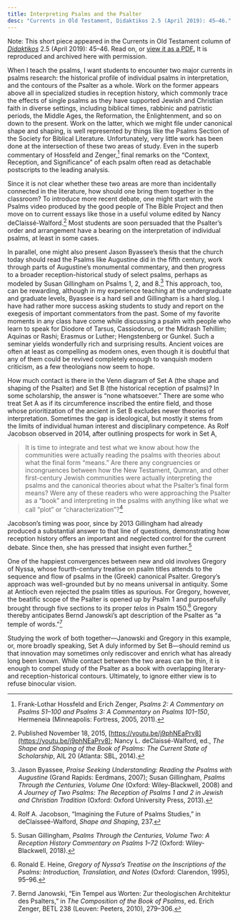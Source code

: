 ```yaml
---
title: Interpreting Psalms and the Psalter
desc: "Currents in Old Testament, Didaktikos 2.5 (April 2019): 45–46."
---
```


Note: This short piece appeared in the Currents in Old Testament column
of [*Didaktikos*](https://didaktikosjournal.com) 2.5 (April 2019): 45–46.
Read on, or [view it as a PDF.](/assets/pdf/publications/Driver_2019a.pdf)
It is reproduced and archived here with permission.

When I teach the psalms, I want students to encounter two major currents
in psalms research: the historical profile of individual psalms in
interpretation, and the contours of the Psalter as a whole. Work on the
former appears above all in specialized studies in reception history,
which commonly trace the effects of single psalms as they have supported
Jewish and Christian faith in diverse settings, including biblical
times, rabbinic and patristic periods, the Middle Ages, the Reformation,
the Enlightenment, and so on down to the present. Work on the latter,
which we might file under canonical shape and shaping, is well
represented by things like the Psalms Section of the Society for
Biblical Literature. Unfortunately, very little work has been done at
the intersection of these two areas of study. Even in the superb
commentary of Hossfeld and Zenger,[^fn1] final remarks on the “Context,
Reception, and Significance” of each psalm often read as detachable
postscripts to the leading analysis.

Since it is not clear whether these two areas are more than incidentally
connected in the literature, how should one bring them together in the
classroom? To introduce more recent debate, one might start with the
Psalms video produced by the good people of The Bible Project and then
move on to current essays like those in a useful volume edited by Nancy
deClaissé-Walford.[^fn2] Most students are soon persuaded that the
Psalter’s order and arrangement have a bearing on the interpretation of
individual psalms, at least in some cases.

In parallel, one might also present Jason Byassee’s thesis that the
church today should read the Psalms like Augustine did in the fifth
century, work through parts of Augustine’s monumental commentary, and
then progress to a broader reception-historical study of select psalms,
perhaps as modeled by Susan Gillingham on Psalms 1, 2, and 8.[^fn3] This
approach, too, can be rewarding, although in my experience teaching at
the undergraduate and graduate levels, Byassee is a hard sell and
Gillingham is a hard slog. I have had rather more success asking
students to study and report on the exegesis of important commentators
from the past. Some of my favorite moments in any class have come while
discussing a psalm with people who learn to speak for Diodore of Tarsus,
Cassiodorus, or the Midrash Tehillim; Aquinas or Rashi; Erasmus or
Luther; Hengstenberg or Gunkel. Such a seminar yields wonderfully rich
and surprising results. Ancient voices are often at least as compelling
as modern ones, even though it is doubtful that any of them could be
revived completely enough to vanquish modern criticism, as a few
theologians now seem to hope.

How much contact is there in the Venn diagram of Set A (the shape and
shaping of the Psalter) and Set B (the historical reception of psalms)?
In some scholarship, the answer is “none whatsoever.” There are some who
treat Set A as if its circumference inscribed the entire field, and
those whose prioritization of the ancient in Set B excludes newer
theories of interpretation. Sometimes the gap is ideological, but mostly
it stems from the limits of individual human interest and disciplinary
competence. As Rolf Jacobson observed in 2014, after outlining prospects
for work in Set A,

> It is time to integrate and test what we know about how the
> communities were actually reading the psalms with theories about what
> the final form “means.” Are there any congruencies or incongruences
> between how the New Testament, Qumran, and other first-century Jewish
> communities were actually interpreting the psalms and the canonical
> theories about what the Psalter’s final form means? Were any of these
> readers who were approaching the Psalter as a “book” and interpreting
> in the psalms with anything like what we call “plot” or
> “characterization”?[^fn4]

Jacobson’s timing was poor, since by 2013 Gillingham had already
produced a substantial answer to that line of questions, demonstrating
how reception history offers an important and neglected control for the
current debate. Since then, she has pressed that insight even
further.[^fn5]

One of the happiest convergences between new and old involves Gregory of
Nyssa, whose fourth-century treatise on psalm titles attends to the
sequence and flow of psalms in the (Greek) canonical Psalter. Gregory’s
approach was well-grounded but by no means universal in antiquity. Some
at Antioch even rejected the psalm titles as spurious. For Gregory,
however, the beatific scope of the Psalter is opened up by Psalm 1 and
purposefully brought through five sections to its proper *telos* in
Psalm 150.[^fn6] Gregory thereby anticipates Bernd Janowski’s apt
description of the Psalter as “a temple of words.”[^fn7]

Studying the work of both together—Janowski and Gregory in this example,
or, more broadly speaking, Set A duly informed by Set B—should remind us
that innovation may sometimes only rediscover and enrich what has
already long been known. While contact between the two areas can be
thin, it is enough to compel study of the Psalter as a book with
overlapping literary- and reception-historical contours. Ultimately, to
ignore either view is to refuse binocular vision.

[^fn1]: Frank-Lothar Hossfeld and Erich Zenger, *Psalms 2: A Commentary on Psalms 51–100 and Psalms 3: A Commentary on Psalms 101–150*, Hermeneia (Minneapolis: Fortress, 2005, 2011).

[^fn2]: Published November 18, 2015, [https://youtu.be/j9phNEaPrv8](https://youtu.be/j9phNEaPrv8); Nancy L. deClaissé-Walford, ed., *The Shape and Shaping of the Book of Psalms: The Current State of Scholarship*, AIL 20 (Atlanta: SBL, 2014).

[^fn3]: Jason Byassee, *Praise Seeking Understanding: Reading the Psalms with Augustine* (Grand Rapids: Eerdmans, 2007); Susan Gillingham, *Psalms Through the Centuries, Volume One* (Oxford: Wiley-Blackwell, 2008) and *A Journey of Two Psalms: The Reception of Psalms 1 and 2 in Jewish and Christian Tradition* (Oxford: Oxford University Press, 2013).

[^fn4]: Rolf A. Jacobson, “Imagining the Future of Psalms Studies,” in deClaisseé-Walford, *Shape and Shaping*, 237.

[^fn5]: Susan Gillingham, *Psalms Through the Centuries, Volume Two: A Reception History Commentary on Psalms 1–72* (Oxford: Wiley-Blackwell, 2018).

[^fn6]: Ronald E. Heine, *Gregory of Nyssa’s Treatise on the Inscriptions of the Psalms: Introduction, Translation, and Notes* (Oxford: Clarendon, 1995), 95–96.

[^fn7]: Bernd Janowski, “Ein Tempel aus Worten: Zur theologischen Architektur des Psalters,” in *The Composition of the Book of Psalms*, ed. Erich Zenger, BETL 238 (Leuven: Peeters, 2010), 279–306.
